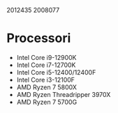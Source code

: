 2012435
2008077
# Processori

- Intel Core i9-12900K
- Intel Core i7-12700K
- Intel Core i5-12400/12400F
- Intel Core i3-12100F
- AMD Ryzen 7 5800X
- AMD Ryzen Threadripper 3970X
- AMD Ryzen 7 5700G